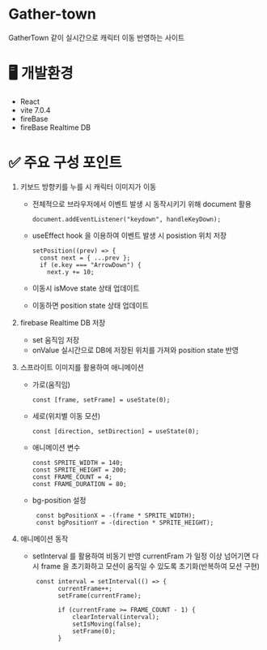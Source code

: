 # Gather-town
GatherTown 같이 실시간으로 캐릭터 이동 반영하는 사이트

# 🖥️ 개발환경
 - React
 - vite 7.0.4
 - fireBase
 - fireBase Realtime DB

# ✅ 주요 구성 포인트
1. 키보드 방향키를 누를 시 캐릭터 이미지가 이동
    - 전체적으로 브라우저에서 이벤트 발생 시 동작시키기 위해 document 활용
      
      ```document.addEventListener("keydown", handleKeyDown);```
   
    - useEffect hook 을 이용하여 이벤트 발생 시 posistion 위치 저장
   
      ```
      setPosition((prev) => {
        const next = { ...prev };
        if (e.key === "ArrowDown") {
          next.y += 10;
      ```
    - 이동시 isMove state 상태 업데이트
    - 이동하면 position state 상태 업데이트

2. firebase Realtime DB 저장
    - set 움직임 저장
    - onValue 실시간으로 DB에 저장된 위치를 가져와 position state 반영
3. 스프라이트 이미지를 활용하여 애니메이션
    - 가로(움직임)

      ```const [frame, setFrame] = useState(0);```

    - 세로(위치별 이동 모션)
  
      ```const [direction, setDirection] = useState(0);```

    - 애니메이션 변수

      ```
      const SPRITE_WIDTH = 140;
      const SPRITE_HEIGHT = 200;
      const FRAME_COUNT = 4;
      const FRAME_DURATION = 80;
      ```
   - bg-position 설정

     ```
      const bgPositionX = -(frame * SPRITE_WIDTH);
      const bgPositionY = -(direction * SPRITE_HEIGHT);
     ```
     
4. 애니메이션 동작
   - setInterval 를 활용하여 비동기 반영
     currentFram 가 일정 이상 넘어기면 다시 frame 을 초기화하고 모션이 움직일 수 있도록 초기화(반복하여 모션 구현)
     
     ```
      const interval = setInterval(() => {
            currentFrame++;
            setFrame(currentFrame);

            if (currentFrame >= FRAME_COUNT - 1) {
                clearInterval(interval);
                setIsMoving(false);
                setFrame(0);
            }
     ```
